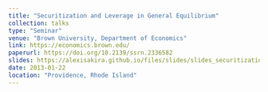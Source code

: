 ```yaml
---
title: "Securitization and Leverage in General Equilibrium"
collection: talks
type: "Seminar"
venue: "Brown University, Department of Economics"
link: https://economics.brown.edu/
paperurl: https://doi.org/10.2139/ssrn.2336582
slides: https://alexisakira.github.io/files/slides/slides_securitization.pdf
date: 2013-01-22
location: "Providence, Rhode Island"
---
```

